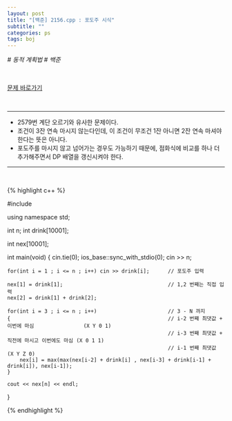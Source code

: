 ```yaml
---
layout: post
title: "[백준] 2156.cpp : 포도주 시식"
subtitle: ""
categories: ps
tags: boj
---
```


*# 동적 계획법 # 백준*

<br>

[문제 바로가기](https://www.acmicpc.net/problem/2156)

<br>

---

- 2579번 계단 오르기와 유사한 문제이다.
- 조건이 3잔 연속 마시지 않는다인데, 이 조건이 무조건 1잔 아니면 2잔 연속 마셔야 한다는 뜻은 아니다.
- 포도주를 마시지 않고 넘어가는 경우도 가능하기 때문에, 점화식에 비교를 하나 더 추가해주면서 DP 배열을 갱신시켜야 한다.

---
<br>

{% highlight c++ %}

#include <iostream>

using namespace std;

int n;
int drink[10001];

int nex[10001];

int main(void)
{
    cin.tie(0);
    ios_base::sync_with_stdio(0);
    cin >> n;

    for(int i = 1 ; i <= n ; i++) cin >> drink[i];      // 포도주 입력

    nex[1] = drink[1];                                  // 1,2 번째는 직접 입력
    nex[2] = drink[1] + drink[2];

    for(int i = 3 ; i <= n ; i++)                       // 3 - N 까지
    {                                                   // i-2 번째 최댓값 + 이번에 마심                (X Y 0 1)
                                                        // i-3 번째 최댓값 + 직전에 마시고 이번에도 마심 (X 0 1 1)
                                                        // i-1 번째 최댓값                             (X Y Z 0)
        nex[i] = max(max(nex[i-2] + drink[i] , nex[i-3] + drink[i-1] + drink[i]), nex[i-1]);
    }

    cout << nex[n] << endl;
}

{% endhighlight %}

